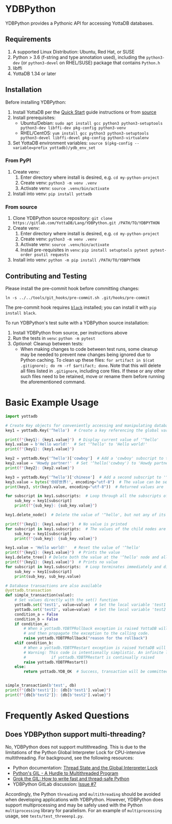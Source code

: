 # YDBPython

YDBPython provides a Pythonic API for accessing YottaDB databases.

## Requirements

1. A supported Linux Distribution: Ubuntu, Red Hat, or SUSE
2. Python > 3.6 (f-string and type annotation used), including the `python3-dev` (or `python3-devel` on RHEL/SUSE) package that contains `Python.h`
3. libffi
4. YottaDB 1.34 or later

## Installation

Before installing YDBPython:
1. Install YottaDB per the [Quick Start](https://docs.yottadb.com/MultiLangProgGuide/MultiLangProgGuide.html#quick-start) guide instructions or from [source](https://gitlab.com/YottaDB/DB/YDB)
2. Install prerequisites:
	* Ubuntu/Debian: `sudo apt install gcc python3 python3-setuptools python3-dev libffi-dev pkg-config python3-venv`
	* RHEL/CentOS: `yum install gcc python3 python3-setuptools python3-devel libffi-devel pkg-config python3-virtualenv`
3. Set YottaDB environment variables: `source $(pkg-config --variable=prefix yottadb)/ydb_env_set`

### From PyPI

1. Create venv:
    1. Enter directory where install is desired, e.g. `cd my-python-project`
    2. Create venv: `python3 -m venv .venv`
    3. Activate venv: `source .venv/bin/activate`
2. Install into venv: `pip install yottadb`

### From source

1. Clone YDBPython source repository: `git clone https://gitlab.com/YottaDB/Lang/YDBPython.git /PATH/TO/YDBPYTHON`
2. Create venv:
    1. Enter directory where install is desired, e.g. `cd my-python-project`
    2. Create venv: `python3 -m venv .venv`
    3. Activate venv: `source .venv/bin/activate`
    4. Install pre-requisites in `venv`: `pip install setuptools pytest pytest-order psutil requests`
3. Install into venv: `python -m pip install /PATH/TO/YDBPYTHON`

## Contributing and Testing

Please install the pre-commit hook before committing changes:
```
ln -s ../../tools/git_hooks/pre-commit.sh .git/hooks/pre-commit
```
The pre-commit hook requires [`black`](https://github.com/psf/black) installed; you can install it with `pip install black`.

To run YDBPython's test suite with a YDBPython source installation:

1. Install YDBPython from source, per instructions above
2. Run the tests in `venv`: `python -m pytest`
3. *Optional*: Cleanup between tests:
	* When making changes to code between test runs, some cleanup may be needed to prevent new changes being ignored due to Python caching. To clean up these files: `for artifact in $(cat .gitignore); do rm -rf $artifact; done`. Note that this will delete all files listed in `.gitignore`, including core files. If these or any other such files need to be retained, move or rename them before running the aforementioned command.

# Basic Example Usage

```python
import yottadb

# Create Key objects for conveniently accessing and manipulating database nodes
key1 = yottadb.Key('^hello')  # Create a key referencing the global variable '^hello'

print(f"{key1}: {key1.value}")  # Display current value of '^hello'
key1.value = b'Hello world!'  # Set '^hello' to 'Hello world!'
print(f"{key1}: {key1.value}")

key2 = yottadb.Key('^hello')['cowboy']  # Add a 'cowboy' subscript to the global variable '^hello', creating a new key
key2.value = 'Howdy partner!'  # Set '^hello('cowboy') to 'Howdy partner!'
print(f"{key2}: {key2.value}")

key3 = yottadb.Key('^hello')['chinese']  # Add a second subscript to '^hello', creating a third key
key3.value = bytes('你好世界!', encoding="utf-8")  # The value can be set to anything that can be encoded to `bytes`
print(key3, str(key3.value, encoding="utf-8"))  # Returned values are `bytes` objects, and so may need to be encoded

for subscript in key1.subscripts:  # Loop through all the subscripts of a key
    sub_key = key1[subscript]
    print(f"{sub_key}: {sub_key.value}")

key1.delete_node()  # Delete the value of '^hello', but not any of its child nodes

print(f"{key1}: {key1.value}")  # No value is printed
for subscript in key1.subscripts:  # The values of the child nodes are still in the database
    sub_key = key1[subscript]
    print(f"{sub_key}: {sub_key.value}")

key1.value = 'Hello world!'   # Reset the value of '^hello'
print(f"{key1}: {key1.value}")  # Prints the value
key1.delete_tree() # Delete both the value at the '^hello' node and all of it's children
print(f"{key1}: {key1.value}")  # Prints no value
for subscript in key1.subscripts:  # Loop terminates immediately and displays no subscripts
    sub_key = key1[subscript]
    print(sub_key, sub_key.value)

# Database transactions are also available
@yottadb.transaction
def simple_transaction(value):
    # Set values directly with the set() function
    yottadb.set('test1', value=value)  # Set the local variable 'test1' to the given value
    yottadb.set('test2', value=value)  # Set the local variable 'test2' to the given value
    condition_a = False
    condition_b = False
    if condition_a:
        # When a yottadb.YDBTPRollback exception is raised YottaDB will rollback the transaction
        # and then propagate the exception to the calling code.
        raise yottadb.YDBTPRollback("reason for the rollback")
    elif condition_b:
        # When a yottadb.YDBTPRestart exception is raised YottaDB will call the transaction again.
        # Warning: This code is intentionally simplistic. An infinite loop will occur
        #           if yottadb.YDBTPRestart is continually raised
        raise yottadb.YDBTPRestart()
    else:
        return yottadb.YDB_OK  # Success, transaction will be committed


simple_transaction(b'test', db)
print(f"{db[b'test1']}: {db[b'test1'].value}")
print(f"{db[b'test2']}: {db[b'test2'].value}")
```

# Frequently Asked Questions

## Does YDBPython support multi-threading?

No, YDBPython does not support multithreading. This is due to the limitations of the Python Global Interpreter Lock for CPU-intensive multithreading. For background, see the following resources:
+ Python documentation: [Thread State and the Global Interpreter Lock](https://docs.python.org/3/c-api/init.html#thread-state-and-the-global-interpreter-lock)
+ [Python's GIL - A Hurdle to Multithreaded Program](https://medium.com/python-features/pythons-gil-a-hurdle-to-multithreaded-program-d04ad9c1a63)
+ [Grok the GIL: How to write fast and thread-safe Python](https://opensource.com/article/17/4/grok-gil)
+ YDBPython GitLab discussion: [Issue #7](https://gitlab.com/YottaDB/Lang/YDBPython/-/issues/7)

Accordingly, the Python `threading` and `multithreading` should be avoided when developing applications with YDBPython. However, YDBPython does support multiprocessing and may be safely used with the Python `multiprocessing` library for parallelism. For an example of `multiprocessing` usage, see `tests/test_threeenp1.py`.
